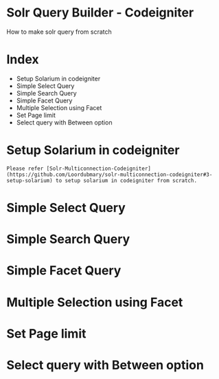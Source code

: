 # Solr Query Builder - Codeigniter

How to make solr query from scratch

# Index

- Setup Solarium in codeigniter
- Simple Select Query
- Simple Search Query
- Simple Facet Query
- Multiple Selection using Facet
- Set Page limit
- Select query with Between option

# Setup Solarium in codeigniter

	Please refer [Solr-Multiconnection-Codeigniter](https://github.com/Loordubmary/solr-multiconnection-codeigniter#3-setup-solarium) to setup solarium in codeigniter from scratch.

# Simple Select Query

# Simple Search Query

# Simple Facet Query

# Multiple Selection using Facet

# Set Page limit

# Select query with Between option

